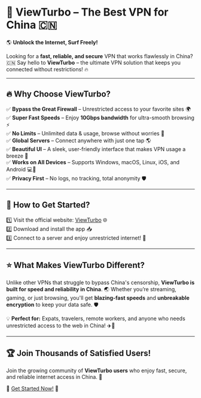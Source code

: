 # 🚀 ViewTurbo – The Best VPN for China 🇨🇳

🌎 **Unblock the Internet, Surf Freely!**

Looking for a **fast, reliable, and secure** VPN that works flawlessly in China? 🇨🇳 Say hello to **ViewTurbo** – the ultimate VPN solution that keeps you connected without restrictions! 🔥

---

## 🔥 Why Choose ViewTurbo?  
✅ **Bypass the Great Firewall** – Unrestricted access to your favorite sites 🌍  
✅ **Super Fast Speeds** – Enjoy **10Gbps bandwidth** for ultra-smooth browsing ⚡  
✅ **No Limits** – Unlimited data & usage, browse without worries 🔄  
✅ **Global Servers** – Connect anywhere with just one tap 🌎  
✅ **Beautiful UI** – A sleek, user-friendly interface that makes VPN usage a breeze 🎨  
✅ **Works on All Devices** – Supports Windows, macOS, Linux, iOS, and Android 💻📱  
✅ **Privacy First** – No logs, no tracking, total anonymity 🛡️  

---

## 🚀 How to Get Started?
1️⃣ Visit the official website: [ViewTurbo](https://viewturbo.github.io/web) 🌐  
2️⃣ Download and install the app 📥  
3️⃣ Connect to a server and enjoy unrestricted internet! 🎉  

---

## ⭐ What Makes ViewTurbo Different?
Unlike other VPNs that struggle to bypass China's censorship, **ViewTurbo is built for speed and reliability in China**. 🌏 Whether you’re streaming, gaming, or just browsing, you'll get **blazing-fast speeds** and **unbreakable encryption** to keep your data safe. 🛡️

💡 **Perfect for:** Expats, travelers, remote workers, and anyone who needs unrestricted access to the web in China! ✈️📶

---

## 🏆 Join Thousands of Satisfied Users!
Join the growing community of **ViewTurbo users** who enjoy fast, secure, and reliable internet access in China. 🌟

🔗 [Get Started Now!](https://viewturbo.github.io/web) 🚀
